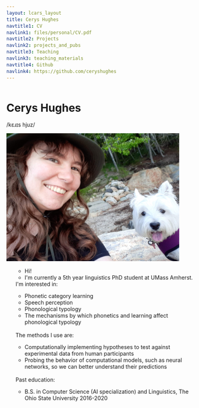 ```yaml
---
layout: lcars_layout
title: Cerys Hughes
navtitle1: CV
navlink1: files/personal/CV.pdf
navtitle2: Projects
navlink2: projects_and_pubs
navtitle3: Teaching
navlink3: teaching_materials
navtitle4: Github
navlink4: https://github.com/ceryshughes
---
```

<div class="row">
	<div class="column">
	<h1>Cerys Hughes</h1>
	<p class="ipa">/k&#603;&#633;&#618;s hjuz/ </p>
	</div> 
	<div class="column">
	<img src="/files/personal/my_picture.jpg" width="450" height="333"/>
	</div>
</div>
	
<nav>
<ul>
<!-- <a href="files/personal/CV.pdf"><li>CV</li></a> -->
<!-- <a href="#research"><li>Projects and Publications</li></a> -->
<!-- <a href="#teaching"><li>Teaching Materials</li></a> -->
<!-- <a href="https://github.com/ceryshughes"><li>GitHub</li></a></ul></nav> -->

<ul class="lcars-list">
<li> Hi! </li>
<li> I'm currently a 5th year linguistics PhD student at UMass Amherst. </li>
</ul>
I'm interested in:
<ul class="lcars-list">
<li> Phonetic category learning </li>
<li> Speech perception </li>
<li> Phonological typology </li>
<li> The mechanisms by which phonetics and learning affect phonological typology </li>
</ul>
<br>
The methods I use are:
<ul class="lcars-list">
<li> Computationally implementing hypotheses to test against experimental data from human participants </li>
<li> Probing the behavior of computational models, such as neural networks, so we can better understand their predictions </li>
</ul>
<br>
Past education:
<ul class="lcars-list">
<li> B.S. in Computer Science (AI specialization) and Linguistics, The Ohio State University 2016-2020  </li>
</ul>




  

